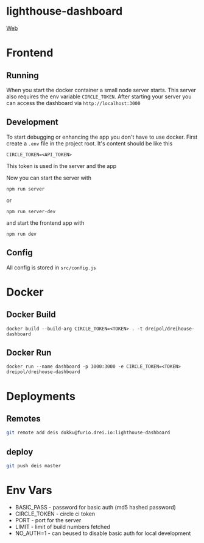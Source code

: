 # lighthouse-dashboard

[Web](https://dreihouse.dreipol.ch/#/)

# Frontend
## Running
When you start the docker container a small node server starts. This server also requires the env variable `CIRCLE_TOKEN`.
After starting your server you can access the dashboard via `http://localhost:3000`

## Development
To start debugging or enhancing the app you don't have to use docker.
First create a `.env` file in the project root.
It's content should be like this

    CIRCLE_TOKEN=<API_TOKEN>

This token is used in the server and the app

Now you can start the server with

    npm run server

or

    npm run server-dev

and start the frontend app with

    npm run dev

## Config
All config is stored in `src/config.js`

# Docker
## Docker Build

    docker build --build-arg CIRCLE_TOKEN=<TOKEN> . -t dreipol/dreihouse-dashboard

## Docker Run

    docker run --name dashboard -p 3000:3000 -e CIRCLE_TOKEN=<TOKEN> dreipol/dreihouse-dashboard

# Deployments
## Remotes
```bash
git remote add deis dokku@furio.drei.io:lighthouse-dashboard
```

## deploy
```bash
git push deis master
```

# Env Vars
 - BASIC_PASS - password for basic auth (md5 hashed password)
 - CIRCLE_TOKEN - circle ci token
 - PORT - port for the server
 - LIMIT - limit of build numbers fetched
 - NO_AUTH=1 - can beused to disable basic auth for local development
